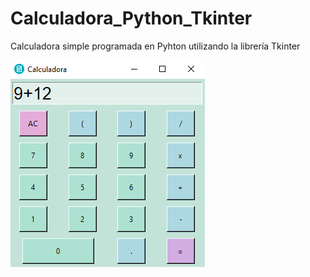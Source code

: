 # Calculadora_Python_Tkinter
Calculadora simple programada en Pyhton utilizando la librería Tkinter

<img src="/media/muestra.png" alt="ejemplo"/>
